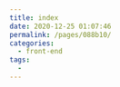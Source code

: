 ```yaml
---
title: index
date: 2020-12-25 01:07:46
permalink: /pages/088b10/
categories:
  - front-end
tags:
  - 
---
```

